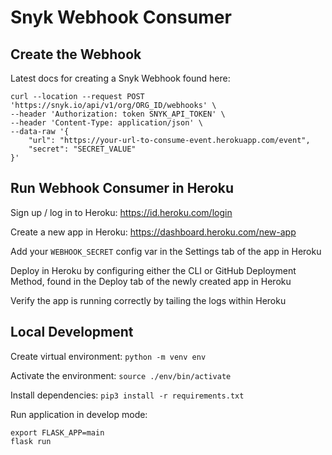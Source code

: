 # Snyk Webhook Consumer

## Create the Webhook

Latest docs for creating a Snyk Webhook found here: 

```
curl --location --request POST 'https://snyk.io/api/v1/org/ORG_ID/webhooks' \
--header 'Authorization: token SNYK_API_TOKEN' \
--header 'Content-Type: application/json' \
--data-raw '{
    "url": "https://your-url-to-consume-event.herokuapp.com/event",
    "secret": "SECRET_VALUE"
}'
```
## Run Webhook Consumer in Heroku

Sign up / log in to Heroku: https://id.heroku.com/login

Create a new app in Heroku: https://dashboard.heroku.com/new-app

Add your `WEBHOOK_SECRET` config var in the Settings tab of the app in Heroku

Deploy in Heroku by configuring either the CLI or GitHub Deployment Method, found in the Deploy tab of the newly created app in Heroku

Verify the app is running correctly by tailing the logs within Heroku

## Local Development

Create virtual environment: `python -m venv env`

Activate the environment: `source ./env/bin/activate`

Install dependencies: `pip3 install -r requirements.txt`

Run application in develop mode: 
```
export FLASK_APP=main
flask run
```
